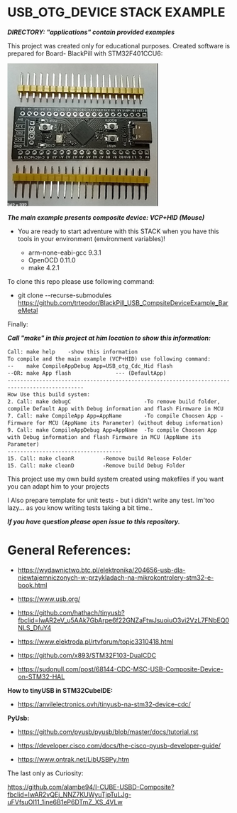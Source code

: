 # USB_OTG_DEVICE STACK EXAMPLE 

**_DIRECTORY: "applications" contain provided examples_**


This project was created only for educational purposes.
Created software is prepared for Board- BlackPill with STM32F401CCU6:


![BlackPill](https://github.com/trteodor/BlackPill_USB_CompsiteDeviceExample_BareMetal/blob/master/pictures/BlackPill_stm32f401ccu6.png)


**_The main example presents composite device: VCP+HID (Mouse)_**

* You are ready to start adventure with this STACK when you have this tools in your environment (environment variables)!

    * arm-none-eabi-gcc 9.3.1
    * OpenOCD 0.11.0
    * make 4.2.1

To clone this repo please use following command: 
* git clone --recurse-submodules https://github.com/trteodor/BlackPill_USB_CompsiteDeviceExample_BareMetal

Finally:

 **_Call "make" in this project at him location to show this information:_**

    Call: make help    -show this information
    To compile and the main example (VCP+HID) use following command:
    --    make CompileAppDebug App=USB_otg_Cdc_Hid flash
    --OR: make App flash              --- (DefaultApp)
    ----------------------------------------------------------------------------------------------
    How Use this build system:
    2. Call: make debugC                       -To remove build folder, compile Default App with Debug information and flash Firmware in MCU
    7. Call: make CompileApp App=AppName       -To compile Choosen App - Firmware for MCU (AppName its Parameter) (without debug information)
    9. Call: make CompileAppDebug App=AppName  -To compile Choosen App with Debug information and flash Firmware in MCU (AppName its Parameter)
    ------------------------------------
    15. Call: make cleanR         -Remove build Release Folder
    15. Call: make cleanD         -Remove build Debug Folder


This project use my own build system created using makefiles if you want you can adapt him to your projects





I Also prepare template for unit tests - but i didn't write any test. Im'too lazy... as you know writing tests taking a bit time..

**_If you have question please open issue to this repository._**



# General References:

* https://wydawnictwo.btc.pl/elektronika/204656-usb-dla-niewtajemniczonych-w-przykladach-na-mikrokontrolery-stm32-e-book.html

* https://www.usb.org/

* https://github.com/hathach/tinyusb?fbclid=IwAR2eV_u5AAk7GbArpe6f22GNZaFtwJsuoiuO3vi2VzL7FNbEQ0NLS_DfuY4

* https://www.elektroda.pl/rtvforum/topic3310418.html

* https://github.com/x893/STM32F103-DualCDC

* https://sudonull.com/post/68144-CDC-MSC-USB-Composite-Device-on-STM32-HAL

**How to tinyUSB in STM32CubeIDE:**

* https://anvilelectronics.ovh/tinyusb-na-stm32-device-cdc/


**PyUsb:**

* https://github.com/pyusb/pyusb/blob/master/docs/tutorial.rst

* https://developer.cisco.com/docs/the-cisco-pyusb-developer-guide/

* https://www.ontrak.net/LibUSBPy.htm



The last only as Curiosity: 

https://github.com/alambe94/I-CUBE-USBD-Composite?fbclid=IwAR2vQEj_NNZ7KUWyuTjpTuLJg-uFVfsuOl11_1ine6B1eP6DTmZ_XS_4VLw